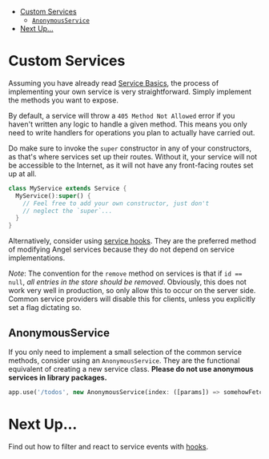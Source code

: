 * [Custom Services](#custom-services)
  * [`AnonymousService`](#anonymousservice)
* [Next Up...](#next-up)

# Custom Services
Assuming you have already read [Service Basics](https://github.com/angel-dart/angel/wiki/Service-Basics), the process of implementing your own service is very straightforward. Simply implement the methods you want to expose.

By default, a service will throw a `405 Method Not Allowed` error if you haven't written any logic to handle a given method. This means you only need to write handlers for operations you plan to actually have carried out.

Do make sure to invoke the `super` constructor in any of your constructors, as that's where services set up their routes. Without it, your service will not be accessible to the Internet, as it will not have any front-facing routes set up at all.

```dart
class MyService extends Service {
  MyService():super() {
    // Feel free to add your own constructor, just don't
    // neglect the `super`...
  }
}
```

Alternatively, consider using [service hooks](https://github.com/angel-dart/angel/wiki/Hooks). They are the preferred method of modifying Angel services because they do not depend on service implementations.

*Note*: The convention for the `remove` method on services is that if `id == null`, *all entries in the store should be removed*. Obviously, this does not work very well in production, so only allow this to occur on the server side. Common service providers will disable this for clients, unless you explicitly set a flag dictating so.

## AnonymousService
If you only need to implement a small selection of the common service methods, consider using an `AnonymousService`. They are the functional equivalent of creating a new service class. **Please do not use anonymous services in library packages.**

```dart
app.use('/todos', new AnonymousService(index: ([params]) => somehowFetchTodos()));
```

# Next Up...
Find out how to filter and react to service events with [hooks](https://github.com/angel-dart/angel/wiki/Hooks).